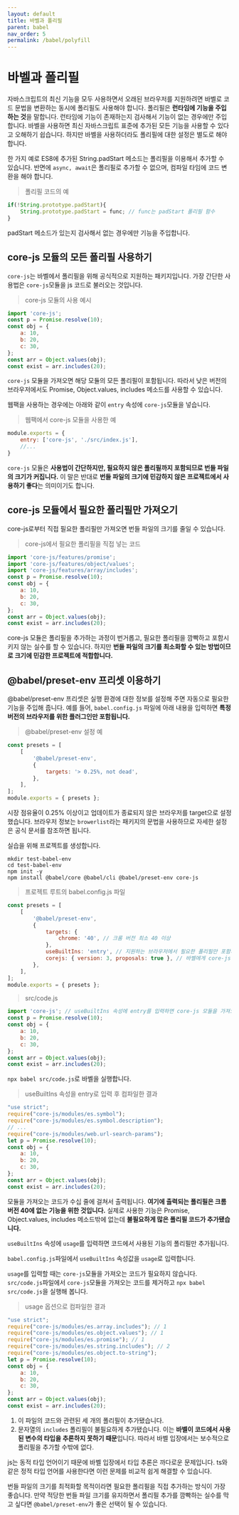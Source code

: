 ```yaml
---
layout: default
title: 바벨과 폴리필
parent: babel
nav_order: 5
permalink: /babel/polyfill
---
```


# 바벨과 폴리필
자바스크립트의 최신 기능을 모두 사용하면서 오래된 브라우저를 지원하려면 바벨로 코드 문법을 변환하는 동시에 폴리필도 사용해야 합니다. 폴리필은 **런타임에 기능을 주입하는 것**을 말합니다. 런타임에 기능이 존재하는지 검사해서 기능이 없는 경우에만 주입합니다. 바벨을 사용하면 최신 자바스크립트 표준에 추가된 모든 기능을 사용할 수 있다고 오해하기 쉽습니다. 하지만 바벨을 사용하더라도 폴리필에 대한 설정은 별도로 해야 합니다.

한 가지 예로 ES8에 추가된 String.padStart 메소드는 폴리필을 이용해서 추가할 수 있습니다. 반면에 `async, await`은 폴리필로 추가할 수 없으며, 컴파일 타임에 코드 변환을 해야 합니다.

> 폴리필 코드의 예
``` js
if(!String.prototype.padStart){
    String.prototype.padStart = func; // func는 padStart 폴리필 함수
}
```
padStart 메소드가 있는지 검사해서 없는 경우에만 기능을 주입합니다.

## core-js 모듈의 모든 폴리필 사용하기
`core-js`는 바벨에서 폴리필을 위해 공식적으로 지원하는 패키지입니다. 가장 간단한 사용법은 `core-js`모듈을 js 코드로 불러오는 것입니다.

> core-js 모듈의 사용 예시
``` js
import 'core-js';
const p = Promise.resolve(10);
const obj = {
    a: 10,
    b: 20,
    c: 30,
};
const arr = Object.values(obj);
const exist = arr.includes(20);
```
`core-js` 모듈을 가져오면 해당 모듈의 모든 폴리필이 포함됩니다. 따라서 낮은 버전의 브라우저에서도 Promise, Object.values, includes 메소드를 사용할 수 있습니다.

웹팩을 사용하는 경우에는 아래와 같이 `entry` 속성에 `core-js`모듈을 넣습니다.

> 웹팩에서 core-js 모듈을 사용한 예
``` js
module.exports = {
    entry: ['core-js', './src/index.js'],
    //...
}
```
`core-js` 모듈은 **사용법이 간단하지만, 필요하지 않은 폴리필까지 포함되므로 번들 파일의 크기가 커집니다.** 이 말은 반대로 **번들 파일의 크기에 민감하지 않은 프로젝트에서 사용하기 좋다**는 의미이기도 합니다.

## core-js 모듈에서 필요한 폴리필만 가져오기
core-js로부터 직접 필요한 폴리필만 가져오면 번들 파일의 크기를 줄일 수 있습니다.

> core-js에서 필요한 폴리필을 직접 넣는 코드
``` js
import 'core-js/features/promise';
import 'core-js/features/object/values';
import 'core-js/features/array/includes';
const p = Promise.resolve(10);
const obj = {
    a: 10,
    b: 20,
    c: 30,
};
const arr = Object.values(obj);
const exist = arr.includes(20);
```

core-js 모듈은 폴리필을 추가하는 과정이 번거롭고, 필요한 폴리필을 깜빡하고 포함시키지 않는 실수를 할 수 있습니다. 하지만 **번들 파일의 크기를 최소화할 수 있는 방법이므로 크기에 민감한 프로젝트에 적합합니다.**

## @babel/preset-env 프리셋 이용하기
@babel/preset-env 프리셋은 실행 환경에 대한 정보를 설정해 주면 자동으로 필요한 기능을 주입해 줍니다. 예를 들어, `babel.config.js` 파일에 아래 내용을 입력하면 **특정 버전의 브라우저를 위한 플러그인만 포함됩니다.**

> @babel/preset-env 설정 예
``` js
const presets = [
    [
        '@babel/preset-env',
        {
            targets: '> 0.25%, not dead',
        },
    ],
];
module.exports = { presets };
```

시장 점유율이 0.25% 이상이고 업데이트가 종료되지 않은 브라우저를 target으로 설정했습니다. 브라우저 정보는 `browerlist`라는 패키지의 문법을 사용하므로 자세한 설정은 공식 문서를 참조하면 됩니다.

실습을 위해 프로젝트를 생성합니다.
```
mkdir test-babel-env
cd test-babel-env
npm init -y
npm install @babel/core @babel/cli @babel/preset-env core-js
```

> 프로젝트 루트의 babel.config.js 파일
``` js
const presets = [
    [
        '@babel/preset-env',
        {
            targets: {
                chrome: '40', // 크롬 버전 최소 40 이상
            },
            useBuiltIns: 'entry', // 지원하는 브라우저에서 필요한 폴리필만 포함시킵니다.
            corejs: { version: 3, proposals: true }, // 바벨에게 core-js 버전을 알려 줍니다.
        },
    ],
];
module.exports = { presets };
```

> src/code.js
``` js
import 'core-js'; // useBuiltIns 속성에 entry를 입력하면 core-js 모듈을 가져오는 코드는 각 폴리필 모듈을 가져오는 여러 줄의 코드로 변환됩니다.
const p = Promise.resolve(10);
const obj = {
    a: 10,
    b: 20,
    c: 30,
};
const arr = Object.values(obj);
const exist = arr.includes(20);
```

`npx babel src/code.js`로 바벨을 실행합니다.

> useBuiltIns 속성을 entry로 입력 후 컴파일한 결과
``` js
"use strict";
require("core-js/modules/es.symbol");
require("core-js/modules/es.symbol.description");
// ...
require("core-js/modules/web.url-search-params");
let p = Promise.resolve(10);
const obj = {
    a: 10,
    b: 20,
    c: 30,
};
const arr = Object.values(obj);
const exist = arr.includes(20);
```

모듈을 가져오는 코드가 수십 줄에 걸쳐서 출력됩니다. **여기에 출력되는 폴리필은 크롬 버전 40에 없는 기능을 위한 것입니다.**
실제로 사용한 기능은 Promise, Object.values, includes 메소드밖에 없는데 **불필요하게 많은 폴리필 코드가 추가됐습니다.**

`useBuiltIns` 속성에 `usage`를 입력하면 코드에서 사용된 기능의 폴리필만 추가됩니다.

`babel.config.js`파일에서 `useBuiltIns` 속성값을 `usage`로 입력합니다.

`usage`를 입력할 때는 `core-js`모듈을 가져오는 코드가 필요하지 않습니다.
`src/code.js`파일에서 `core-js`모듈을 가져오는 코드를 제거하고 `npx babel src/code.js`을 실행해 봅니다.

> usage 옵션으로 컴파일한 결과
``` js
"use strict";
require("core-js/modules/es.array.includes"); // 1
require("core-js/modules/es.object.values"); // 1
require("core-js/modules/es.promise"); // 1
require("core-js/modules/es.string.includes"); // 2
require("core-js/modules/es.object.to-string");
let p = Promise.resolve(10);
const obj = {
    a: 10,
    b: 20,
    c: 30,
};
const arr = Object.values(obj);
const exist = arr.includes(20);
```

1. 이 파일의 코드와 관련된 세 개의 폴리필이 추가됐습니다.
2. 문자열의 `includes` 폴리필이 불필요하게 추가됐습니다. 이는 **바벨이 코드에서 사용된 변수의 타입을 추론하지 못하기 때문**입니다. 따라서 바벨 입장에서는 보수적으로 폴리필을 추가할 수밖에 없다.

js는 동적 타입 언어이기 때문에 바벨 입장에서 타입 추론은 까다로운 문제입니다. ts와 같은 정적 타입 언어를 사용한다면 이런 문제를 비교적 쉽게 해결할 수 있습니다.

번들 파일의 크기를 최적화할 목적이라면 필요한 폴리필을 직접 추가하는 방식이 가장 좋습니다. 만약 적당한 번들 파일 크기를 유지하면서 폴리필 추가를 깜빡하는 실수를 막고 싶다면 `@babel/preset-env`가 좋은 선택이 될 수 있습니다.
